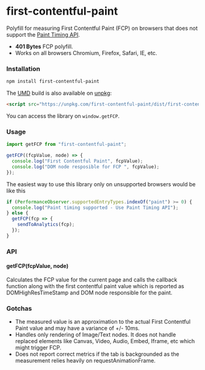 # first-contentful-paint

Polyfill for measuring First Contentful Paint (FCP) on browsers
that does not support the [Paint Timing
API](https://w3c.github.io/paint-timing/).

- **401 Bytes** FCP polyfill.
- Works on all browsers Chromium, Firefox, Safari, IE, etc.

### Installation

```sh
npm install first-contentful-paint
```

The [UMD](https://github.com/umdjs/umd) build is also available on [unpkg](https://unpkg.com):

```html
<script src="https://unpkg.com/first-contentful-paint/dist/first-contentful-paint.umd.js"></script>
```

You can access the library on `window.getFCP`.

### Usage

```js
import getFCP from "first-contentful-paint";

getFCP((fcpValue, node) => {
  console.log("First Contentful Paint", fcpValue);
  console.log("DOM node resposible for FCP ", fcpValue);
});
```

The easiest way to use this library only on unsupported browsers would be like this

```js
if (PerformanceObserver.supportedEntryTypes.indexOf("paint") >= 0) {
  console.log("Paint timing supported - Use Paint Timing API");
} else {
  getFCP(fcp => {
    sendToAnalytics(fcp);
  });
}
```

### API

#### getFCP(fcpValue, node)

Calculates the FCP value for the current page and calls the callback function
along with the first contentful paint value which is reported as
DOMHighResTimeStamp and DOM node responsible for the paint.

### Gotchas

- The measured value is an approximation to the actual First Contentful Paint value
  and may have a variance of +/- 10ms.
- Handles only rendering of Image/Text nodes. It does not handle replaced elements
  like Canvas, Video, Audio, Embed, Iframe, etc which might trigger FCP.
- Does not report correct metrics if the tab is backgrounded as the measurement
  relies heavily on requestAnimationFrame.
